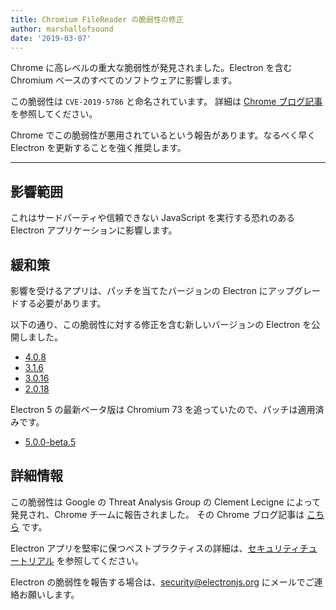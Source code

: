 ```yaml
---
title: Chromium FileReader の脆弱性の修正
author: marshallofsound
date: '2019-03-07'
---
```


Chrome に高レベルの重大な脆弱性が発見されました。Electron を含む Chromium ベースのすべてのソフトウェアに影響します。

この脆弱性は `CVE-2019-5786` と命名されています。  詳細は [Chrome ブログ記事](https://chromereleases.googleblog.com/2019/03/stable-channel-update-for-desktop.html) を参照してください。

Chrome でこの脆弱性が悪用されているという報告があります。なるべく早く Electron を更新することを強く推奨します。

---

## 影響範囲

これはサードパーティや信頼できない JavaScript を実行する恐れのある Electron アプリケーションに影響します。

## 緩和策

影響を受けるアプリは、パッチを当てたバージョンの Electron にアップグレードする必要があります。

以下の通り、この脆弱性に対する修正を含む新しいバージョンの Electron を公開しました。
  * [4.0.8](https://github.com/electron/electron/releases/tag/v4.0.8)
  * [3.1.6](https://github.com/electron/electron/releases/tag/v3.1.6)
  * [3.0.16](https://github.com/electron/electron/releases/tag/v3.0.16)
  * [2.0.18](https://github.com/electron/electron/releases/tag/v2.0.18)

Electron 5 の最新ベータ版は Chromium 73 を追っていたので、パッチは適用済みです。
  * [5.0.0-beta.5](https://github.com/electron/electron/releases/tag/v5.0.0-beta.5)

## 詳細情報

この脆弱性は Google の Threat Analysis Group の Clement Lecigne によって発見され、Chrome チームに報告されました。  その Chrome ブログ記事は [こちら](https://chromereleases.googleblog.com/2019/03/stable-channel-update-for-desktop.html) です。

Electron アプリを堅牢に保つベストプラクティスの詳細は、[セキュリティチュートリアル][] を参照してください。

Electron の脆弱性を報告する場合は、security@electronjs.org にメールでご連絡お願いします。

[セキュリティチュートリアル]: https://electronjs.org/docs/tutorial/security
